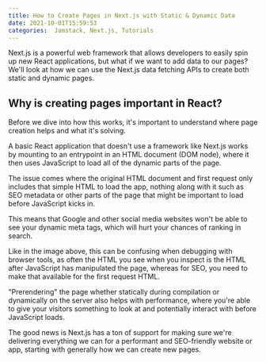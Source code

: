 ```yaml
---
title: How to Create Pages in Next.js with Static & Dynamic Data
date: 2021-10-01T15:59:53
categories:  Jamstack, Next.js, Tutorials
---
```

Next.js is a powerful web framework that allows developers to easily spin up new React applications, but what if we want to add data to our pages? We'll look at how we can use the Next.js data fetching APIs to create both static and dynamic pages.

## Why is creating pages important in React?

Before we dive into how this works, it's important to understand where page creation helps and what it's solving.

A basic React application that doesn't use a framework like Next.js works by mounting to an entrypoint in an HTML document (DOM node), where it then uses JavaScript to load all of the dynamic parts of the page.

The issue comes where the original HTML document and first request only includes that simple HTML to load the app, nothing along with it such as SEO metadata or other parts of the page that might be important to load before JavaScript kicks in.

This means that Google and other social media websites won't be able to see your dynamic meta tags, which will hurt your chances of ranking in search.

Like in the image above, this can be confusing when debugging with browser tools, as often the HTML you see when you inspect is the HTML after JavaScript has manipulated the page, whereas for SEO, you need to make that available for the first request HTML.

"Prerendering" the page whether statically during compilation or dynamically on the server also helps with performance, where you're able to give your visitors something to look at and potentially interact with before JavaScript loads.

The good news is Next.js has a ton of support for making sure we're delivering everything we can for a performant and SEO-friendly website or app, starting with generally how we can create new pages.